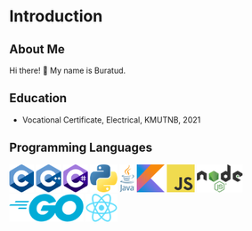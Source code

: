 # Introduction
## About Me

Hi there! 👋 My name is Buratud.

## Education

- Vocational Certificate, Electrical, KMUTNB, 2021

## Programming Languages
<div>
    <img src="./logos/72h/c.png" alt="Python" height="50">
    <img src="./logos/72h/cpp.png" alt="C++" height="50">
    <img src="./logos/72h/csharp.png" alt="C#" height="50">
    <img src="./logos/72h/python.png" alt="Python" height="50">
    <img src="./logos/72h/java.png" alt="Kotlin" height="50">
    <img src="./logos/72h/kotlin.png" alt="height" height="50">
    <img src="./logos/72h/javascript.png" alt="Javscript" height="50">
    <img src="./logos/72h/nodejs.png" alt="NodeJS" height="50">
    <img src="./logos/72h/go.png" alt="Golang" height="50">
    <img src="./logos/72h/react.png" alt="Golang" height="50">
</div>
